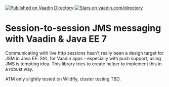 [![Published on Vaadin  Directory](https://img.shields.io/badge/Vaadin%20Directory-published-00b4f0.svg)](https://vaadin.com/directory/component/jms-message-helper)
[![Stars on vaadin.com/directory](https://img.shields.io/vaadin-directory/star/jms-message-helper.svg)](https://vaadin.com/directory/component/jms-message-helper)

# Session-to-session JMS messaging with Vaadin & Java EE 7

Communicating with live http sessions hasn't really been a design target for JSM in Java EE. Still, for Vaadin apps - especially with push support, using JMS is tempting idea. This library tries to create helper to implement this in a robust way.

ATM only slightly tested on Wildfly, cluster testing TBD.
